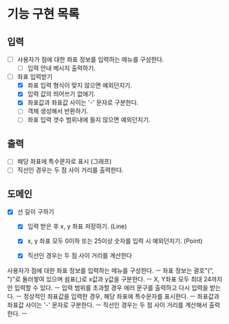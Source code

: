 # 기능 구현 목록

## 입력
- [ ] 사용자가 점에 대한 좌표 정보를 입력하는 메뉴를 구성한다.
  - [ ] 입력 안내 메시지 출력하기.
- [ ] 좌표 입력받기
  - [x] 좌표 입력 형식이 맞지 않으면 예외던지기.
  - [x] 입력 값의 띄어쓰기 없애기.
  - [x] 좌표값과 좌표값 사이는 '-' 문자로 구분한다.
  - [ ] 객체 생성해서 반환하기.
  - [ ] 좌표 입력 갯수 범위내에 들지 않으면 예외던지기.

## 출력
- [ ] 해당 좌표에 특수문자로 표시 (그래프)
- [ ] 직선인 경우는 두 점 사이 거리를 출력한다.

## 도메인
- [x] 선 길이 구하기
  - [x] 입력 받은 후 x, y 좌표 저장하기. (Line)
  - [x] x, y 좌표 모두 0이하 또는 25이상 숫자를 입력 시 예외던지기. (Point)
  - [x] 직선인 경우는 두 점 사이 거리를 계산한다



사용자가 점에 대한 좌표 정보를 입력하는 메뉴를 구성한다. ㅡ
좌표 정보는 괄호"(", ")"로 둘러쌓여 있으며 쉼표(,)로 x값과 y값을 구분한다. ㅡ
X, Y좌표 모두 최대 24까지만 입력할 수 있다. ㅡ
입력 범위를 초과할 경우 에러 문구를 출력하고 다시 입력을 받는다. ㅡ
정상적인 좌표값을 입력한 경우, 해당 좌표에 특수문자를 표시한다. ㅡ
좌표값과 좌표값 사이는 '-' 문자로 구분한다. ㅡ
직선인 경우는 두 점 사이 거리를 계산해서 출력한다. ㅡ